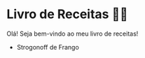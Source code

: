 # Livro de Receitas :man_cook:

Olá! Seja bem-vindo ao meu livro de receitas!

- Strogonoff de Frango
